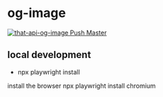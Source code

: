 # og-image

[![that-api-og-image Push Master](https://github.com/ThatConference/that-api-functions/actions/workflows/that-api-og-image_PushMaster.yml/badge.svg)](https://github.com/ThatConference/that-api-functions/actions/workflows/that-api-og-image_PushMaster.yml)

## local development

- npx playwright install

install the browser
npx playwright install chromium
